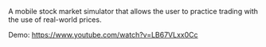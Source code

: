 A mobile stock market simulator that allows the user to practice trading with the use of real-world prices.

Demo: https://www.youtube.com/watch?v=LB67VLxx0Cc
